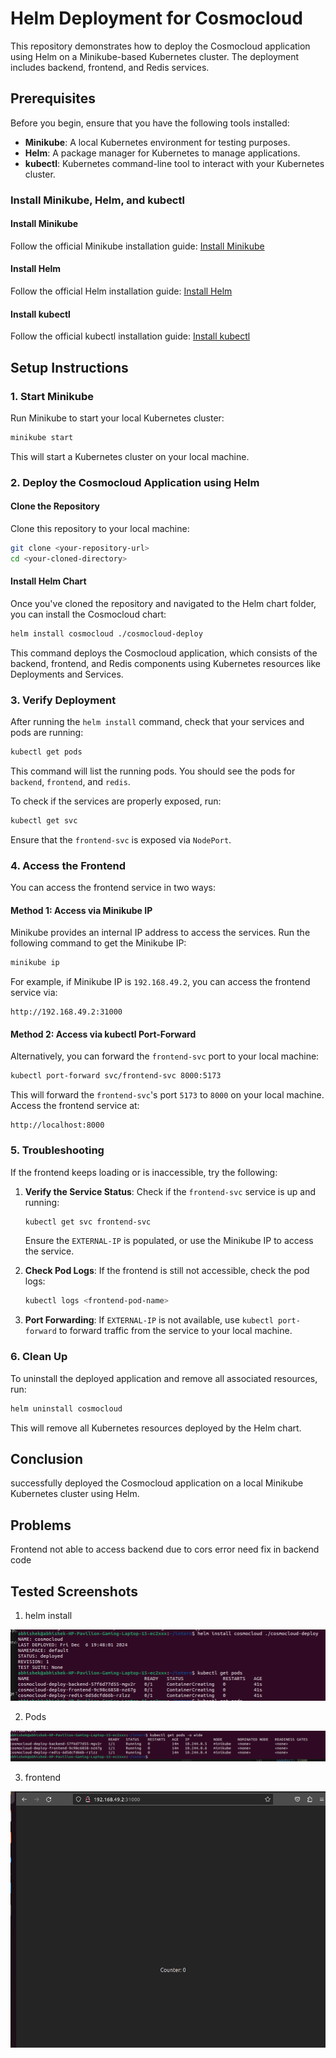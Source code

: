 
# Helm Deployment for Cosmocloud

This repository demonstrates how to deploy the Cosmocloud application using Helm on a Minikube-based Kubernetes cluster. The deployment includes backend, frontend, and Redis services.

## Prerequisites

Before you begin, ensure that you have the following tools installed:

- **Minikube**: A local Kubernetes environment for testing purposes.
- **Helm**: A package manager for Kubernetes to manage applications.
- **kubectl**: Kubernetes command-line tool to interact with your Kubernetes cluster.

### Install Minikube, Helm, and kubectl

#### Install Minikube
Follow the official Minikube installation guide: [Install Minikube](https://minikube.sigs.k8s.io/docs/installation/)

#### Install Helm
Follow the official Helm installation guide: [Install Helm](https://helm.sh/docs/intro/install/)

#### Install kubectl
Follow the official kubectl installation guide: [Install kubectl](https://kubernetes.io/docs/tasks/tools/install-kubectl/)

## Setup Instructions

### 1. Start Minikube

Run Minikube to start your local Kubernetes cluster:

```bash
minikube start
```

This will start a Kubernetes cluster on your local machine.

### 2. Deploy the Cosmocloud Application using Helm

#### Clone the Repository

Clone this repository to your local machine:

```bash
git clone <your-repository-url>
cd <your-cloned-directory>
```

#### Install Helm Chart

Once you've cloned the repository and navigated to the Helm chart folder, you can install the Cosmocloud chart:

```bash
helm install cosmocloud ./cosmocloud-deploy
```

This command deploys the Cosmocloud application, which consists of the backend, frontend, and Redis components using Kubernetes resources like Deployments and Services.

### 3. Verify Deployment

After running the `helm install` command, check that your services and pods are running:

```bash
kubectl get pods
```

This command will list the running pods. You should see the pods for `backend`, `frontend`, and `redis`.

To check if the services are properly exposed, run:

```bash
kubectl get svc
```

Ensure that the `frontend-svc` is exposed via `NodePort`.

### 4. Access the Frontend

You can access the frontend service in two ways:

#### Method 1: Access via Minikube IP

Minikube provides an internal IP address to access the services. Run the following command to get the Minikube IP:

```bash
minikube ip
```

For example, if Minikube IP is `192.168.49.2`, you can access the frontend service via:

```
http://192.168.49.2:31000
```

#### Method 2: Access via kubectl Port-Forward

Alternatively, you can forward the `frontend-svc` port to your local machine:

```bash
kubectl port-forward svc/frontend-svc 8000:5173
```

This will forward the `frontend-svc`'s port `5173` to `8000` on your local machine. Access the frontend service at:

```
http://localhost:8000
```

### 5. Troubleshooting

If the frontend keeps loading or is inaccessible, try the following:

1. **Verify the Service Status**: Check if the `frontend-svc` service is up and running:

    ```bash
    kubectl get svc frontend-svc
    ```

    Ensure the `EXTERNAL-IP` is populated, or use the Minikube IP to access the service.

2. **Check Pod Logs**: If the frontend is still not accessible, check the pod logs:

    ```bash
    kubectl logs <frontend-pod-name>
    ```

3. **Port Forwarding**: If `EXTERNAL-IP` is not available, use `kubectl port-forward` to forward traffic from the service to your local machine.

### 6. Clean Up

To uninstall the deployed application and remove all associated resources, run:

```bash
helm uninstall cosmocloud
```

This will remove all Kubernetes resources deployed by the Helm chart.

## Conclusion
successfully deployed the Cosmocloud application on a local Minikube Kubernetes cluster using Helm.


## Problems
Frontend not able to access backend due to cors error need fix in backend code


## Tested Screenshots

1. helm install

![Deployment Diagram](images/deployment-diagram.png)

2. Pods

![Deployment Diagram](images/helm-2.png)

3. frontend 

![Deployment Diagram](images/helm-3.png)